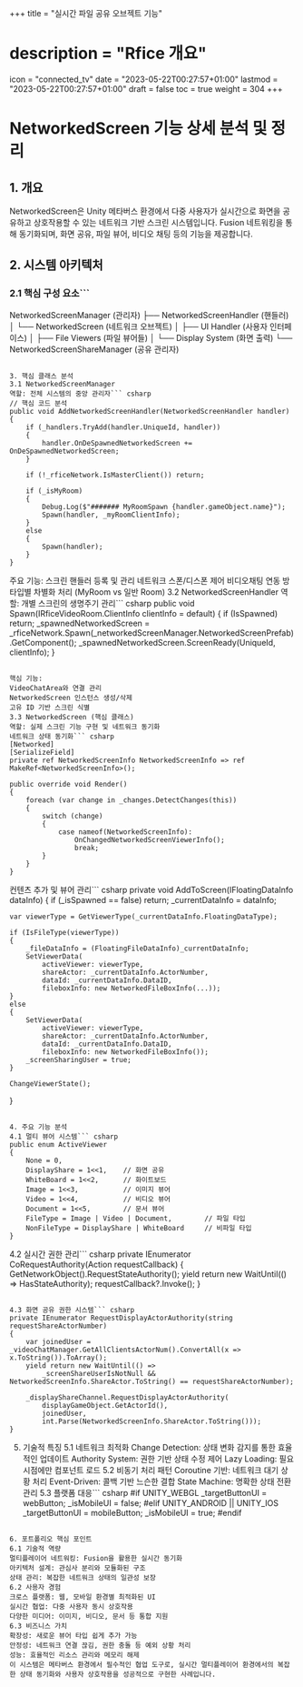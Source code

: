 ﻿+++
title = "실시간 파일 공유 오브젝트 기능"
# description = "Rfice 개요"
icon = "connected_tv"
date = "2023-05-22T00:27:57+01:00"
lastmod = "2023-05-22T00:27:57+01:00"
draft = false
toc = true
weight = 304
+++

# NetworkedScreen 기능 상세 분석 및 정리
## 1. 개요
NetworkedScreen은 Unity 메타버스 환경에서 다중 사용자가 실시간으로 화면을 공유하고 상호작용할 수 있는 네트워크 기반 스크린 시스템입니다. Fusion 네트워킹을 통해 동기화되며, 화면 공유, 파일 뷰어, 비디오 채팅 등의 기능을 제공합니다.
## 2. 시스템 아키텍처
### 2.1 핵심 구성 요소```
NetworkedScreenManager (관리자)
├── NetworkedScreenHandler (핸들러)
│   └── NetworkedScreen (네트워크 오브젝트)
│       ├── UI Handler (사용자 인터페이스)
│       ├── File Viewers (파일 뷰어들)
│       └── Display System (화면 출력)
└── NetworkedScreenShareManager (공유 관리자)
```

3. 핵심 클래스 분석
3.1 NetworkedScreenManager
역할: 전체 시스템의 중앙 관리자``` csharp
// 핵심 코드 분석
public void AddNetworkedScreenHandler(NetworkedScreenHandler handler)
{
    if (_handlers.TryAdd(handler.UniqueId, handler))
    {
        handler.OnDeSpawnedNetworkedScreen += OnDeSpawnedNetworkedScreen;
    }

    if (!_rficeNetwork.IsMasterClient()) return;
    
    if (_isMyRoom)
    {
        Debug.Log($"####### MyRoomSpawn {handler.gameObject.name}");
        Spawn(handler, _myRoomClientInfo);
    }
    else
    {
        Spawn(handler);
    }
}
```

주요 기능:
스크린 핸들러 등록 및 관리
네트워크 스폰/디스폰 제어
비디오채팅 연동
방 타입별 차별화 처리 (MyRoom vs 일반 Room)
3.2 NetworkedScreenHandler
역할: 개별 스크린의 생명주기 관리``` csharp
public void Spawn(IRficeVideoRoom.ClientInfo clientInfo = default)
{
if (IsSpawned) return;
_spawnedNetworkedScreen = _rficeNetwork.Spawn(_networkedScreenManager.NetworkedScreenPrefab)
.GetComponent<INetworkedScreen>();
_spawnedNetworkedScreen.ScreenReady(UniqueId, clientInfo);
}
```

핵심 기능:
VideoChatArea와 연결 관리
NetworkedScreen 인스턴스 생성/삭제
고유 ID 기반 스크린 식별
3.3 NetworkedScreen (핵심 클래스)
역할: 실제 스크린 기능 구현 및 네트워크 동기화
네트워크 상태 동기화``` csharp
[Networked]
[SerializeField]
private ref NetworkedScreenInfo NetworkedScreenInfo => ref MakeRef<NetworkedScreenInfo>();

public override void Render()
{
    foreach (var change in _changes.DetectChanges(this))
    {
        switch (change)
        {
            case nameof(NetworkedScreenInfo):
                OnChangedNetworkedScreenViewerInfo();
                break;
        }
    }
}
```

컨텐츠 추가 및 뷰어 관리``` csharp
private void AddToScreen(IFloatingDataInfo dataInfo)
{
if (_isSpawned == false) return;
_currentDataInfo = dataInfo;

    var viewerType = GetViewerType(_currentDataInfo.FloatingDataType);
    
    if (IsFileType(viewerType))
    {
        _fileDataInfo = (FloatingFileDataInfo)_currentDataInfo;
        SetViewerData(
            activeViewer: viewerType,
            shareActor: _currentDataInfo.ActorNumber,
            dataId: _currentDataInfo.DataID,
            fileboxInfo: new NetworkedFileBoxInfo(...));
    }
    else
    {
        SetViewerData(
            activeViewer: viewerType,
            shareActor: _currentDataInfo.ActorNumber,
            dataId: _currentDataInfo.DataID,
            fileboxInfo: new NetworkedFileBoxInfo());
        _screenSharingUser = true;
    }

    ChangeViewerState();
}
```

4. 주요 기능 분석
4.1 멀티 뷰어 시스템``` csharp
public enum ActiveViewer
{
    None = 0,
    DisplayShare = 1<<1,    // 화면 공유
    WhiteBoard = 1<<2,      // 화이트보드
    Image = 1<<3,           // 이미지 뷰어
    Video = 1<<4,           // 비디오 뷰어
    Document = 1<<5,        // 문서 뷰어
    FileType = Image | Video | Document,        // 파일 타입
    NonFileType = DisplayShare | WhiteBoard     // 비파일 타입
}
```

4.2 실시간 권한 관리``` csharp
private IEnumerator CoRequestAuthority(Action requestCallback)
{
GetNetworkObject().RequestStateAuthority();
yield return new WaitUntil(() => HasStateAuthority);
requestCallback?.Invoke();
}
```

4.3 화면 공유 권한 시스템``` csharp
private IEnumerator RequestDisplayActorAuthority(string requestShareActorNumber)
{
    var joinedUser = _videoChatManager.GetAllClientsActorNum().ConvertAll(x => x.ToString()).ToArray();
    yield return new WaitUntil(() => 
        _screenShareUserIsNotNull && NetworkedScreenInfo.ShareActor.ToString() == requestShareActorNumber);
    
    _displayShareChannel.RequestDisplayActorAuthority(
        displayGameObject.GetActorId(),
        joinedUser,
        int.Parse(NetworkedScreenInfo.ShareActor.ToString()));
}
```

5. 기술적 특징
   5.1 네트워크 최적화
   Change Detection: 상태 변화 감지를 통한 효율적인 업데이트
   Authority System: 권한 기반 상태 수정 제어
   Lazy Loading: 필요시점에만 컴포넌트 로드
   5.2 비동기 처리 패턴
   Coroutine 기반: 네트워크 대기 상황 처리
   Event-Driven: 콜백 기반 느슨한 결합
   State Machine: 명확한 상태 전환 관리
   5.3 플랫폼 대응``` csharp
   #if UNITY_WEBGL
   _targetButtonUI = webButton;
   _isMobileUI = false;
   #elif UNITY_ANDROID || UNITY_IOS
   _targetButtonUI = mobileButton;
   _isMobileUI = true;
   #endif
```

6. 포트폴리오 핵심 포인트
6.1 기술적 역량
멀티플레이어 네트워킹: Fusion을 활용한 실시간 동기화
아키텍처 설계: 관심사 분리와 모듈화된 구조
상태 관리: 복잡한 네트워크 상태의 일관성 보장
6.2 사용자 경험
크로스 플랫폼: 웹, 모바일 환경별 최적화된 UI
실시간 협업: 다중 사용자 동시 상호작용
다양한 미디어: 이미지, 비디오, 문서 등 통합 지원
6.3 비즈니스 가치
확장성: 새로운 뷰어 타입 쉽게 추가 가능
안정성: 네트워크 연결 끊김, 권한 충돌 등 예외 상황 처리
성능: 효율적인 리소스 관리와 메모리 해제
이 시스템은 메타버스 환경에서 필수적인 협업 도구로, 실시간 멀티플레이어 환경에서의 복잡한 상태 동기화와 사용자 상호작용을 성공적으로 구현한 사례입니다.
